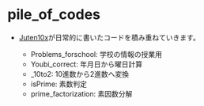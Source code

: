 # pile_of_codes

* [Juten10x](https://juten10x.github.io/)が日常的に書いたコードを積み重ねていきます。

  * Problems_forschool: 学校の情報の授業用
  * Youbi_correct: 年月日から曜日計算
  * _10to2: 10進数から2進数へ変換
  * isPrime: 素数判定
  * prime_factorization: 素因数分解
